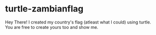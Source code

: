 # turtle-zambianflag
Hey There! I created my country's flag (atleast what I could) using turtle.
You are free to create yours too and show me.
